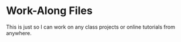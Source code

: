 # Work-Along Files

This is just so I can work on any class projects or online tutorials from anywhere.

